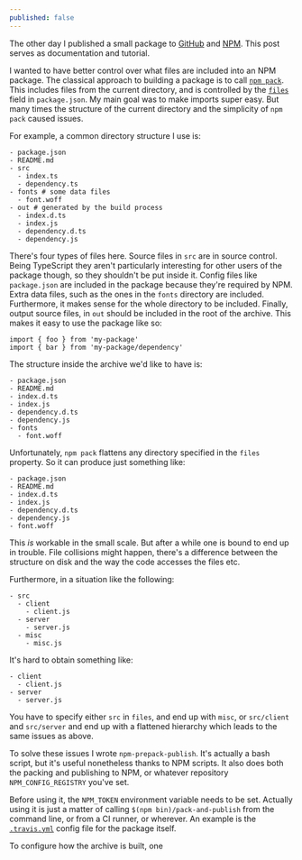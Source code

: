 ```yaml
---
published: false
---
```

The other day I published a small package to [GitHub](https://github.com/horia141/npm-prepack-publish) and [NPM](https://www.npmjs.com/package/npm-prepack-publish). This post serves as documentation and tutorial.

I wanted to have better control over what files are included into an NPM package. The classical approach to building a package is to call [`npm pack`](https://docs.npmjs.com/cli/pack). This includes files from the current directory, and is controlled by the [`files`](https://docs.npmjs.com/files/package.json#files) field in `package.json`. My main goal was to make imports super easy. But many times the structure of the current directory and the simplicity of `npm pack` caused issues.

For example, a common directory structure I use is:

```
- package.json
- README.md
- src
  - index.ts
  - dependency.ts
- fonts # some data files
  - font.woff
- out # generated by the build process
  - index.d.ts
  - index.js
  - dependency.d.ts
  - dependency.js
```

There's four types of files here. Source files in `src` are in source control. Being TypeScript they aren't particularly interesting for other users of the package though, so they shouldn't be put inside it. Config files like `package.json` are included in the package because they're required by NPM. Extra data files, such as the ones in the `fonts` directory are included. Furthermore, it makes sense for the whole directory to be included. Finally, output source files, in `out` should be included in the root of the archive. This makes it easy to use the package like so:

```
import { foo } from 'my-package'
import { bar } from 'my-package/dependency'
```

The structure inside the archive we'd like to have is:

```
- package.json
- README.md
- index.d.ts
- index.js
- dependency.d.ts
- dependency.js
- fonts
  - font.woff
```

Unfortunately, `npm pack` flattens any directory specified in the `files` property. So it can produce just something like:


```
- package.json
- README.md
- index.d.ts
- index.js
- dependency.d.ts
- dependency.js
- font.woff
```

This _is_ workable in the small scale. But after a while one is bound to end up in trouble. File collisions might happen, there's a difference between the structure on disk and the way the code accesses the files etc.

Furthermore, in a situation like the following:

```
- src
  - client
    - client.js
  - server
    - server.js
  - misc
    - misc.js
```

It's hard to obtain something like:
```
- client
  - client.js
- server
  - server.js
```

You have to specify either `src` in `files`, and end up with `misc`, or `src/client` and `src/server` and end up with a flattened hierarchy which leads to the same issues as above.

To solve these issues I wrote `npm-prepack-publish`. It's actually a bash script, but it's useful nonetheless thanks to NPM scripts. It also does both the packing and publishing to NPM, or whatever repository `NPM_CONFIG_REGISTRY` you've set.

Before using it, the `NPM_TOKEN` environment variable needs to be set. Actually using it is just a matter of calling `$(npm bin)/pack-and-publish` from the command line, or from a CI runner, or wherever. An example is the [`.travis.yml`](https://github.com/horia141/npm-prepack-publish/blob/master/.travis.yml) config file for the package itself.

To configure how the archive is built, one 